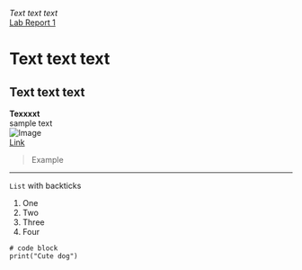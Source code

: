 
*Text text text* <br />
[Lab Report 1](lab-report-1-week-2.html)

# Text text text <br />
## Text text text <br />
**Texxxxt**	 <br />
sample text <br />
![Image](https://cdn.pixabay.com/photo/2016/02/18/18/37/puppy-1207816__340.jpg)	 <br />
[Link](https://cdn.pixabay.com/photo/2016/02/18/18/37/puppy-1207816__340.jpg)	 <br />

> Example <br />
---
`List` with backticks <br />
1. One
2. Two
3. Three
4. Four	
```
# code block
print("Cute dog")
```

